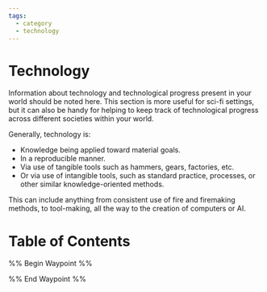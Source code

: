 ```yaml
---
tags:
  - category
  - technology
---
```

# Technology

Information about technology and technological progress present in your world should be noted here. This section is more useful for sci-fi settings, but it can also be handy for helping to keep track of technological progress across different societies within your world.

Generally, technology is:
- Knowledge being applied toward material goals.
- In a reproducible manner.
- Via use of tangible tools such as hammers, gears, factories, etc.
- Or via use of intangible tools, such as standard practice, processes, or other similar knowledge-oriented methods.

This can include anything from consistent use of fire and firemaking methods, to tool-making, all the way to the creation of computers or AI. 

# Table of Contents

%% Begin Waypoint %%


%% End Waypoint %%
